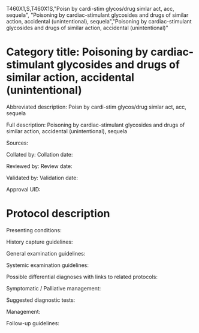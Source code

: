 T460X1,S,T460X1S,"Poisn by cardi-stim glycos/drug simlar act, acc, sequela", "Poisoning by cardiac-stimulant glycosides and drugs of similar action, accidental (unintentional), sequela","Poisoning by cardiac-stimulant glycosides and drugs of similar action, accidental (unintentional)"
# Category title: Poisoning by cardiac-stimulant glycosides and drugs of similar action, accidental (unintentional)

Abbreviated description: Poisn by cardi-stim glycos/drug simlar act, acc, sequela

Full description: Poisoning by cardiac-stimulant glycosides and drugs of similar action, accidental (unintentional), sequela

Sources:

Collated by:
Collation date:

Reviewed by:
Review date:

Validated by:
Validation date:

Approval UID:

# Protocol description

Presenting conditions:

History capture guidelines:

General examination guidelines:

Systemic examination guidelines:

Possible differential diagnoses with links to related protocols:

Symptomatic / Palliative management:

Suggested diagnostic tests:

Management:

Follow-up guidelines:
